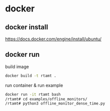 # docker

## docker install

<https://docs.docker.com/engine/install/ubuntu/>

## docker run

build image

```bash
docker build -t rtamt .
```

run container & run example

```bash
docker run -it rtamt bash
/rtamt# cd examples/offline_monitors/
/rtamt# python3 offline_monitor_dense_time.py 
```
